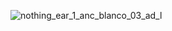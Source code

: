 ![nothing_ear_1_anc_blanco_03_ad_l](https://github.com/user-attachments/assets/b04a8371-f468-4084-afec-8076d35f0a02)
